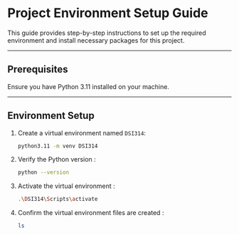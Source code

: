 # Project Environment Setup Guide

This guide provides step-by-step instructions to set up the required environment and install necessary packages for this project.

---

## Prerequisites
Ensure you have Python 3.11 installed on your machine.

---

## Environment Setup

1. Create a virtual environment named `DSI314`:
   ```bash
   python3.11 -m venv DSI314

2. Verify the Python version :
   ```bash
   python --version

3. Activate the virtual environment :
   ```bash
   .\DSI314\Scripts\activate

4. Confirm the virtual environment files are created :
   ```bash
   ls

